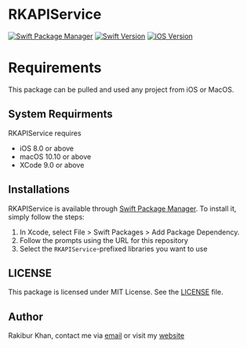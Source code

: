 # RKAPIService

[![Swift Package Manager](https://img.shields.io/badge/SPM-%20-red)](https://img.shields.io/badge/SPM-%20-red) [![Swift Version](https://img.shields.io/badge/Swift-5-red)](https://img.shields.io/badge/Swift-5-red) [![iOS Version](https://img.shields.io/badge/iOS-13-blue)](https://img.shields.io/badge/iOS-13-blue)

# Requirements

This package can be pulled and used any project from iOS or MacOS.

## System Requirments

RKAPIService requires 

- iOS 8.0 or above
- macOS 10.10 or above
- XCode 9.0 or above

## Installations

RKAPIService is available through [Swift Package Manager](https://swift.org/package-manager/). To install
it, simply follow the steps:

1. In Xcode, select File > Swift Packages > Add Package Dependency.
1. Follow the prompts using the URL for this repository
1. Select the `RKAPIService`-prefixed libraries you want to use

## LICENSE

This package is licensed under MIT License. See the [LICENSE](LICENSE.md) file.

## Author

Rakibur Khan, contact me via [email](mailto:therakiburkhan@gmail.com) or visit my [website](http://therakiburkhan.me)
